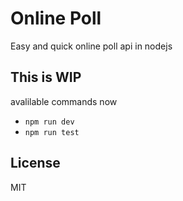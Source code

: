 Online Poll
==================================
Easy and quick online poll api in nodejs

## This is WIP

avalilable commands now 
- `npm run dev`
- `npm run test`

License
-------

MIT
